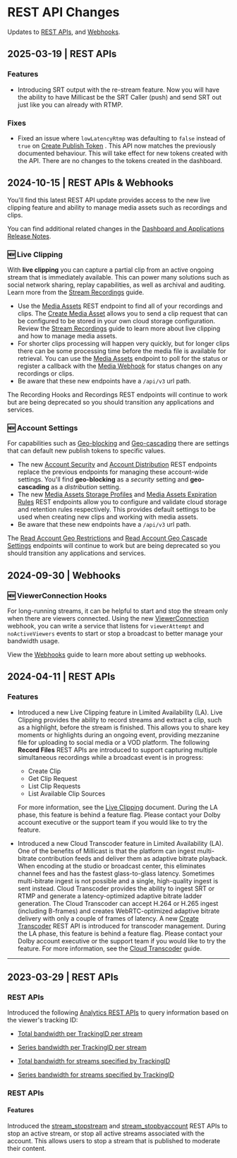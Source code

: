 # REST API Changes

Updates to [REST APIs](/millicast/api/analytics-account-total), and [Webhooks](/millicast/webhooks/).

## 2025-03-19 | REST APIs

### Features

- Introducing SRT output with the re-stream feature. Now you will have the ability to have Millicast be the SRT Caller (push) and send SRT out just like you can already with RTMP.

### Fixes

- Fixed an issue where `lowLatencyRtmp` was defaulting to `false` instead of `true` on [Create Publish Token](/millicast/api/publish-token-v-1-create-token) . This API now matches the previously documented behaviour. This will take effect for new tokens created with the API. There are no changes to the tokens created in the dashboard.

## 2024-10-15 | REST APIs & Webhooks

You'll find this latest REST API update provides access to the new live clipping feature and ability to manage media assets such as recordings and clips.

You can find additional related changes in the [Dashboard and Applications Release Notes](/millicast/changelog/changelog-dolbyio-dashboard.md).

### :new: Live Clipping

With **live clipping** you can capture a partial clip from an active ongoing stream that is immediately available. This can power many solutions such as social network sharing, replay capabilities, as well as archival and auditing. Learn more from the [Stream Recordings](/millicast/distribution/stream-recordings/index.mdx) guide.

- Use the [Media Assets](/millicast/api/media-assets-list-media-assets) REST endpoint to find all of your recordings and clips. The [Create Media Asset](/millicast/api/media-assets-create-media-asset) allows you to send a clip request that can be configured to be stored in your own cloud storage configuration. Review the [Stream Recordings](/millicast/distribution/stream-recordings/index.mdx) guide to learn more about live clipping and how to manage media assets.
- For shorter clips processing will happen very quickly, but for longer clips there can be some processing time before the media file is available for retrieval. You can use the [Media Assets](/millicast/api/media-assets-create-media-asset) endpoint to poll for the status or register a callback with the [Media Webhook](/millicast/webhooks/media-webhooks.md) for status changes on any recordings or clips.
- Be aware that these new endpoints have a `/api/v3` url path.

The Recording Hooks and Recordings REST endpoints will continue to work but are being deprecated so you should transition any applications and services.

### :new: Account Settings

For capabilities such as [Geo-blocking](/millicast/distribution/access-control/geo-blocking.mdx) and [Geo-cascading](/millicast/distribution/multi-region-support/geo-cascading.mdx) there are settings that can default new publish tokens to specific values.

- The new [Account Security](/millicast/api/account-update-account-security) and [Account Distribution](/millicast/api/account-update-account-distribution) REST endpoints replace the previous endpoints for managing these account-wide settings. You'll find **geo-blocking** as a _security_ setting and **geo-cascading** as a _distribution_ setting.
- The new [Media Assets Storage Profiles](/millicast/api/account-list-storage-profiles) and [Media Assets Expiration Rules](/millicast/api/account-get-expiration-rules) REST endpoints allow you to configure and validate cloud storage and retention rules respectively. This provides default settings to be used when creating new clips and working with media assets.
- Be aware that these new endpoints have a `/api/v3` url path.

The [Read Account Geo Restrictions](/millicast/api/geo-geo) and [Read Account Geo Cascade Settings](/millicast/api/account-get-geo-cascade) endpoints will continue to work but are being deprecated so you should transition any applications and services.

## 2024-09-30 | Webhooks

### :new: ViewerConnection Hooks

For long-running streams, it can be helpful to start and stop the stream only when there are viewers connected. Using the new [ViewerConnection](/millicast/webhooks/viewerconnection-webhooks.md) webhook, you can write a service that listens for `viewerAttempt` and `noActiveViewers` events to start or stop a broadcast to better manage your bandwidth usage.

View the [Webhooks](/millicast/webhooks/index.md) guide to learn more about setting up webhooks.

## 2024-04-11 | REST APIs

### Features

- Introduced a new Live Clipping feature in Limited Availability (LA). Live Clipping provides the ability to record streams and extract a clip, such as a highlight, before the stream is finished. This allows you to share key moments or highlights during an ongoing event, providing mezzanine file for uploading to social media or a VOD platform. The following **Record Files** REST APIs are introduced to support capturing multiple simultaneous recordings while a broadcast event is in progress:

  - Create Clip
  - Get Clip Request
  - List Clip Requests
  - List Available Clip Sources

  For more information, see the [Live Clipping](/millicast/distribution/stream-recordings/live-clipping.mdx) document. During the LA phase, this feature is behind a feature flag. Please contact your Dolby account executive or the support team if you would like to try the feature.

- Introduced a new Cloud Transcoder feature in Limited Availability (LA). One of the benefits of Millicast is that the platform can ingest multi-bitrate contribution feeds and deliver them as adaptive bitrate playback. When encoding at the studio or broadcast center, this eliminates channel fees and has the fastest glass-to-glass latency. Sometimes multi-bitrate ingest is not possible and a single, high-quality ingest is sent instead. Cloud Transcoder provides the ability to ingest SRT or RTMP and generate a latency-optimized adaptive bitrate ladder generation. The Cloud Transcoder can accept H.264 or H.265 ingest (including B-frames) and creates WebRTC-optimized adaptive bitrate delivery with only a couple of frames of latency. A new [Create Transcoder](/millicast/api/transcoder-create-transcoder) REST API is introduced for transcoder management. During the LA phase, this feature is behind a feature flag. Please contact your Dolby account executive or the support team if you would like to try the feature. For more information, see the [Cloud Transcoder](/millicast/distribution/cloud-transcoder.mdx) guide.

---

## 2023-03-29 | REST APIs

### REST APIs

Introduced the following [Analytics REST APIs](/millicast/analytics/index.md) to query information based on the viewer's tracking ID:

- [Total bandwidth per TrackingID per stream](/millicast/api/analytics-get-tracking-total-for-streams)

- [Series bandwidth per TrackingID per stream](/millicast/api/analytics-get-tracking-series-for-streams)

- [Total bandwidth for streams specified by TrackingID](/millicast/api/analytics-get-total-bandwidth-for-tracking-id)

- [Series bandwidth for streams specified by TrackingID](/millicast/api/analytics-get-series-bandwidth-for-tracking-id)

### REST APIs

#### Features

Introduced the [stream_stopstream](/millicast/api/stream-stop-stream) and [stream_stopbyaccount](/millicast/api/stream-stop-by-account) REST APIs to stop an active stream, or stop all active streams associated with the account. This allows users to stop a stream that is published to moderate their content.
